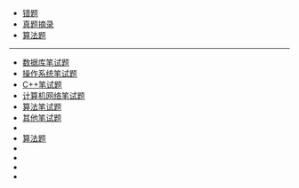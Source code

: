 - [错题](https://github.com/linw7/Skill-Tree/blob/master/错题精解.md)
- [真题摘录](https://github.com/linw7/Skill-Tree/blob/master/真题摘录.md)
- [算法题](https://www.nowcoder.com/discuss/150060)

---

- [数据库笔试题](https://github.com/ChuangLiu727/GetJob/blob/master/笔试/数据库笔试题.md)
- [操作系统笔试题](https://github.com/ChuangLiu727/GetJob/blob/master/笔试/操作系统笔试题.md)
- [C++笔试题](https://github.com/ChuangLiu727/GetJob/blob/master/笔试/C++笔试题.md)
- [计算机网络笔试题](https://github.com/ChuangLiu727/GetJob/blob/master/笔试/计算机网络笔试题.md)
- [算法笔试题](https://github.com/ChuangLiu727/GetJob/blob/master/笔试/算法笔试题.md)
- [其他笔试题](https://github.com/ChuangLiu727/GetJob/blob/master/笔试/其他笔试题.md)
- []()
- [算法题](https://github.com/ChuangLiu727/GetJob/blob/master/笔试/算法题.md)
- []()
- []()
- []()
- []()